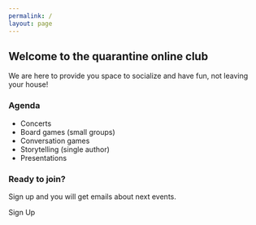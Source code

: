 ```yaml
---
permalink: /
layout: page
---
```


## Welcome to the quarantine online club

We are here to provide you space to socialize and have fun, not leaving your house!

### Agenda

- Concerts
- Board games (small groups)
- Conversation games
- Storytelling (single author)
- Presentations

### Ready to join?

Sign up and you will get emails about next events.

<cta href="https://forms.gle/SdRgQ4JWghQRKH9z7">
Sign Up
</cta>
